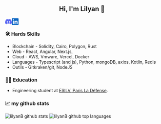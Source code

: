 <div  align="center">
	<h2>
		Hi, I'm Lilyan 👋
	</h2>
</div>
<a href="https://discord.gg/lilyanB">
  <img align="left" alt="Lilyan's Discord" width="22px" src="https://github.com/lilyanB/lilyanB/blob/main/image/discord.svg" />
</a>
<a href="https://www.linkedin.com/in/lilyanB/">
  <img align="left" alt="Lilyan's LinkedIN" width="22px" src="https://github.com/lilyanB/lilyanB/blob/main/image/linkedin.svg" />
</a>

<br />

### 🛠️ Hards Skills

- Blockchain - Solidity, Cairo, Polygon, Rust
- Web - React, Angular, Next.js,
- Cloud - AWS, Vmware, Vercel, Docker
- Languages - Typescript (and js), Python, mongoDB, axios, Kotlin, Redis
- Outils -  Gitkraken/git, NodeJS

### 👨‍🎓 Education

- Engineering student at [ESILV, Paris La Défense](https://www.esilv.fr/).

### 📈 my github stats
<div>
<img  height="180em"  src="https://github-readme-stats.vercel.app/api?username=lilyanB&show_icons=true&theme=merko&count_private=true"  alt="lilyanB github stats"  />
<img  height="180em"  src="https://github-readme-stats.vercel.app/api/top-langs/?username=lilyanB&theme=merko&layout=compact"  alt="lilyanB github top languages"  />
</div>

<!--
![](https://visitor-badge.glitch.me/badge?page_id=lilyanB)

**lilyanB/lilyanB** is a ✨ _special_ ✨ repository because its `README.md` (this file) appears on your GitHub profile.

Here are some ideas to get you started:

- 🔭 I’m currently working on ...
- 🌱 I’m currently learning ...
- 👯 I’m looking to collaborate on ...
- 🤔 I’m looking for help with ...
- 💬 Ask me about ...
- 📫 How to reach me: ...
- 😄 Pronouns: ...
- ⚡ Fun fact: ...
-->
